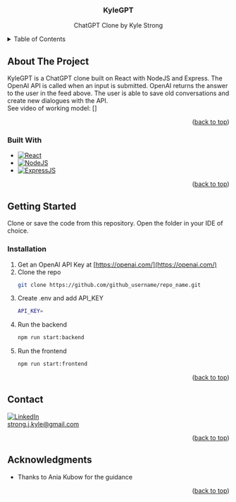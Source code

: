 
<a name="readme-top"></a>

<!-- PROJECT TITLE -->
<br />
<div align="center">
<h3 align="center">KyleGPT</h3>
  <p align="center">
    ChatGPT Clone by Kyle Strong
    <br />
  </p>
</div>



<!-- TABLE OF CONTENTS -->
<details>
  <summary>Table of Contents</summary>
  <ol>
    <li>
      <a href="#about-the-project">About The Project</a>
      <ul>
        <li><a href="#built-with">Built With</a></li>
      </ul>
    </li>
    <li>
      <a href="#getting-started">Getting Started</a>
      <ul>
        <li><a href="#installation">Installation</a></li>
      </ul>
    </li>
    <li><a href="#contact">Contact</a></li>
    <li><a href="#acknowledgments">Acknowledgments</a></li>
  </ol>
</details>



## About The Project

KyleGPT is a ChatGPT clone built on React with NodeJS and Express. The OpenAI API is called when an input is submitted. OpenAI returns the answer
to the user in the feed above. The user is able to save old conversations and create new dialogues with the API.
<br/>
See video of working model: []

<p align="right">(<a href="#readme-top">back to top</a>)</p>



### Built With

* [![React][React.js]][React-url]
* [![NodeJS][Node.js]][Node-url]
* [![ExpressJS][Express.js]][Express-url]

<p align="right">(<a href="#readme-top">back to top</a>)</p>


## Getting Started

Clone or save the code from this repository. Open the folder in your IDE of choice.


### Installation

1. Get an OpenAI API Key at [https://openai.com/](https://openai.com/)
2. Clone the repo
   ```sh
   git clone https://github.com/github_username/repo_name.git
   ```
3. Create .env and add API_KEY
   ```sh
   API_KEY=
   ```
4. Run the backend
   ```sh
   npm run start:backend
   ```
5. Run the frontend
   ```sh
   npm run start:frontend
   ```

<p align="right">(<a href="#readme-top">back to top</a>)</p>


## Contact

[![LinkedIn][linkedin-shield]][linkedin-url]
<br/>
strong.j.kyle@gmail.com

<p align="right">(<a href="#readme-top">back to top</a>)</p>



## Acknowledgments

* Thanks to Ania Kubow for the guidance

<p align="right">(<a href="#readme-top">back to top</a>)</p>



<!-- MARKDOWN LINKS & IMAGES -->
<!-- https://www.markdownguide.org/basic-syntax/#reference-style-links -->
[linkedin-shield]: https://img.shields.io/badge/-LinkedIn-black.svg?style=for-the-badge&logo=linkedin&colorB=555
[linkedin-url]: [https://linkedin.com/in/linkedin_username](https://www.linkedin.com/in/kylejstrong/)
[product-screenshot]: images/screenshot.png
[React.js]: https://img.shields.io/badge/React-20232A?style=for-the-badge&logo=react&logoColor=61DAFB
[React-url]: https://reactjs.org/
[Node.js]: https://img.shields.io/badge/Node.js-43853D?style=for-the-badge&logo=node.js&logoColor=white
[Node-url]: https://nodejs.org/en
[Express.js]: https://img.shields.io/badge/Express.js-404D59?style=for-the-badge
[Express-url]: https://expressjs.com/
